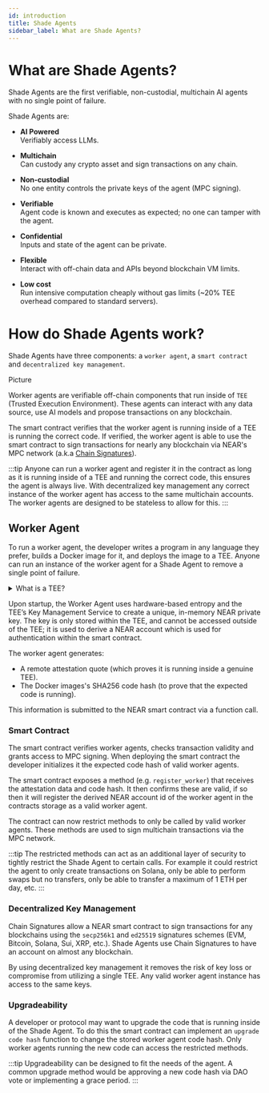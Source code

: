 ```yaml
---
id: introduction
title: Shade Agents
sidebar_label: What are Shade Agents?
---
```


# What are Shade Agents?

Shade Agents are the first verifiable, non-custodial, multichain AI agents with no single point of failure. 

Shade Agents are:
- **AI Powered**\
Verifiably access LLMs. 

- **Multichain**\
Can custody any crypto asset and sign transactions on any chain.

- **Non-custodial**\
No one entity controls the private keys of the agent (MPC signing). 

- **Verifiable**\
Agent code is known and executes as expected; no one can tamper with the agent.

- **Confidential**\
Inputs and state of the agent can be private. 

- **Flexible**\
Interact with off-chain data and APIs beyond blockchain VM limits.

- **Low cost**\
Run intensive computation cheaply without gas limits (~20% TEE overhead compared to standard servers).


# How do Shade Agents work? 

Shade Agents have three components: a `worker agent`, a `smart contract` and `decentralized key management`. 

Picture 


Worker agents are verifiable off-chain components that run inside of `TEE` (Trusted Execution Environment). These agents can interact with any data source, use AI models and propose transactions on any blockchain.

The smart contract verifies that the worker agent is running inside of a TEE is running the correct code. If verified, the worker agent is able to use the smart contract to sign transactions for nearly any blockchain via NEAR's MPC network (a.k.a [Chain Signatures](../chain-abstraction/chain-signatures.md)). 

:::tip
Anyone can run a worker agent and register it in the contract as long as it is running inside of a TEE and running the correct code, this ensures the agent is always live. With decentralized key management any correct instance of the worker agent has access to the same multichain accounts. The worker agents are designed to be stateless to allow for this.
:::

## Worker Agent 
To run a worker agent, the developer writes a program in any language they prefer, builds a Docker image for it, and deploys the image to a TEE. Anyone can run an instance of the worker agent for a Shade Agent to remove a single point of failure. 

<details>

<summary> What is a TEE? </summary>

A trusted execution environment is a secure area of a CPU that runs code in isolated and protected way. This means the expected code is running and its execution is not exposed outside of the enclave. TEEs  produce attestations to prove that the code is running within a TEE and that is running the specified code.

</details>

Upon startup, the Worker Agent uses hardware-based entropy and the TEE’s Key Management Service to create a unique, in-memory NEAR private key. The key is only stored within the TEE, and cannot be accessed outside of the TEE; it is used to derive a NEAR account which is used for authentication within the smart contract.

The worker agent generates:
- A remote attestation quote (which proves it is running inside a genuine TEE).
- The Docker images's SHA256 code hash (to prove that the expected code is running).

This information is submitted to the NEAR smart contract via a function call.

### Smart Contract

The smart contract verifies worker agents, checks transaction validity and grants access to MPC signing. When deploying the smart contract the developer initializes it the expected code hash of valid worker agents.

The smart contract exposes a method (e.g. `register_worker`) that receives the attestation data and code hash. It then confirms these are valid, if so then it will register the derived NEAR account id of the worker agent in the contracts storage as a valid worker agent.

The contract can now restrict methods to only be called by valid worker agents. These methods are used to sign multichain transactions via the MPC network. 

:::tip
The restricted methods can act as an additional layer of security to tightly restrict the Shade Agent to certain calls. For example it could restrict the agent to only create transactions on Solana, only be able to perform swaps but no transfers, only be able to transfer a maximum of 1 ETH per day, etc.
:::


### Decentralized Key Management  

Chain Signatures allow a NEAR smart contract to sign transactions for any blockchains using the `secp256k1` and `ed25519` signatures schemes (EVM, Bitcoin, Solana, Sui, XRP, etc.). Shade Agents use Chain Signatures to have an account on almost any blockchain.

By using decentralized key management it removes the risk of key loss or compromise from utilizing a single TEE. Any valid worker agent instance has access to the same keys.

### Upgradeability 

A developer or protocol may want to upgrade the code that is running inside of the Shade Agent. To do this the smart contract can implement an `upgrade code hash` function to change the stored worker agent code hash. Only worker agents running the new code can access the restricted methods.

:::tip
Upgradeability can be designed to fit the needs of the agent. A common upgrade method would be approving a new code hash via DAO vote or implementing a grace period.
:::